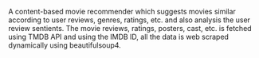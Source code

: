 A content-based movie recommender which suggests movies similar according to user reviews, genres, ratings, etc. and also analysis the user review sentients.
The movie reviews, ratings, posters, cast, etc. is fetched using TMDB API and using the IMDB ID, all the data is web scraped dynamically using beautifulsoup4.
